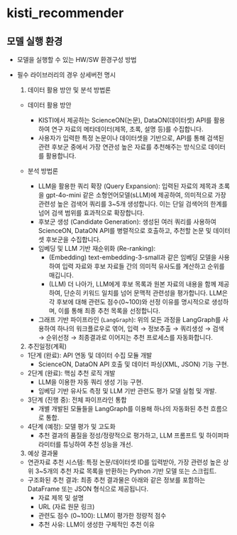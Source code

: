 # kisti_recommender


## 모델 실행 환경
- 모델을 실행할 수 있는 HW/SW 환경구성 방법
- 필수 라이브러리의 경우 상세버전 명시


  1. 데이터 활용 방안 및 분석 방법론

   * 데이터 활용 방안
       * KISTI에서 제공하는 ScienceON(논문), DataON(데이터셋) API를 활용하여 연구 자료의
         메타데이터(제목, 초록, 설명 등)를 수집합니다.
       * 사용자가 입력한 특정 논문이나 데이터셋을 기반으로, API를 통해 검색된 관련 후보군 중에서 가장
         연관성 높은 자료를 추천해주는 방식으로 데이터를 활용합니다.

   * 분석 방법론
       * LLM을 활용한 쿼리 확장 (Query Expansion): 입력된 자료의 제목과 초록을 gpt-4o-mini 같은
         소형언어모델(sLLM)에 제공하여, 의미적으로 가장 관련성 높은 검색어 쿼리를 3~5개 생성합니다.
         이는 단일 검색어의 한계를 넘어 검색 범위를 효과적으로 확장합니다.
       * 후보군 생성 (Candidate Generation): 생성된 여러 쿼리를 사용하여 ScienceON, DataON API를
         병렬적으로 호출하고, 추천할 논문 및 데이터셋 후보군을 수집합니다.
       * 임베딩 및 LLM 기반 재순위화 (Re-ranking):
           * (Embedding) text-embedding-3-small과 같은 임베딩 모델을 사용하여 입력 자료와 후보 자료들
             간의 의미적 유사도를 계산하고 순위를 매깁니다.
           * (LLM) 더 나아가, LLM에게 후보 목록과 원본 자료의 내용을 함께 제공하여, 단순히 키워드
             일치를 넘어 문맥적 관련성을 평가합니다. LLM은 각 후보에 대해 관련도 점수(0~100)와 선정
             이유를 명시적으로 생성하며, 이를 통해 최종 추천 목록을 선정합니다.
       * 그래프 기반 파이프라인 (`LangGraph`): 위의 모든 과정을 LangGraph를 사용하여 하나의
         워크플로우로 엮어, 입력 → 정보추출 → 쿼리생성 → 검색 → 순위선정 → 최종결과로 이어지는 추천
         프로세스를 자동화합니다.

  2. 추진일정(계획)

   * 1단계 (완료): API 연동 및 데이터 수집 모듈 개발
       * ScienceON, DataON API 호출 및 데이터 파싱(XML, JSON) 기능 구현.
   * 2단계 (완료): 핵심 추천 로직 개발
       * LLM을 이용한 자동 쿼리 생성 기능 구현.
       * 임베딩 기반 유사도 측정 및 LLM 기반 관련도 평가 모델 실험 및 개발.
   * 3단계 (진행 중): 전체 파이프라인 통합
       * 개별 개발된 모듈들을 LangGraph를 이용해 하나의 자동화된 추천 흐름으로 통합.
   * 4단계 (예정): 모델 평가 및 고도화
       * 추천 결과의 품질을 정성/정량적으로 평가하고, LLM 프롬프트 및 하이퍼파라미터를 튜닝하여 추천
         성능을 개선.

  3. 예상 결과물

   * 연관자료 추천 시스템: 특정 논문/데이터셋 ID를 입력받아, 가장 관련성 높은 상위 3~5개의 추천 자료 
     목록을 반환하는 Python 기반 모델 또는 스크립트.
   * 구조화된 추천 결과: 최종 추천 결과물은 아래와 같은 정보를 포함하는 DataFrame 또는 JSON 형식으로
     제공됩니다.
       * 자료 제목 및 설명
       * URL (자료 원문 링크)
       * 관련도 점수 (0~100): LLM이 평가한 정량적 점수
       * 추천 사유: LLM이 생성한 구체적인 추천 이유